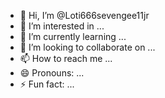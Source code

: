 - 👋 Hi, I’m @Loti666sevengee11jr
- 👀 I’m interested in ...
- 🌱 I’m currently learning ...
- 💞️ I’m looking to collaborate on ...
- 📫 How to reach me ...
- 😄 Pronouns: ...
- ⚡ Fun fact: ...

<!---
Loti666sevengee11jr/Loti666sevengee11jr is a ✨ special ✨ repository because its `README.md` (this file) appears on your GitHub profile.
You can click the Preview link to take a look at your changes.
--->
